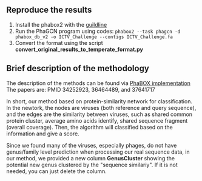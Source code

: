 ## Reproduce the results

1. Install the phabox2 with the [guildline](https://github.com/KennthShang/PhaBOX/wiki)
2. Run the PhaGCN program using codes: `phabox2 --task phagcn -d phabox_db_v2 -o ICTV_Challenge --contigs ICTV_Challenge.fa`
3. Convert the format using the script **convert_original_results_to_temperate_format.py**

## Brief description of the methodology


The description of the methods can be found via [PhaBOX implementation](https://phage.ee.cityu.edu.hk/implement)
The papers are: PMID 34252923, 36464489, and 37641717


In short, our method based on protein-similarity network for classification. In the newtork, the nodes are viruses (both reference and query sequence), and the edges are the similarity between viruses, such as shared common protein cluster, average amino acids identify, shared sequence fragment (overall coverage). Then, the algorithm will classified based on the information and give a score.

Since we found many of the viruses, especially phages, do not have genus/family level prediction when processing our real sequence data, in our method, we provided a new column **GenusCluster** showing the potential new genus clustered by the "sequence similariy".  If it is not needed, you can just delete the column.